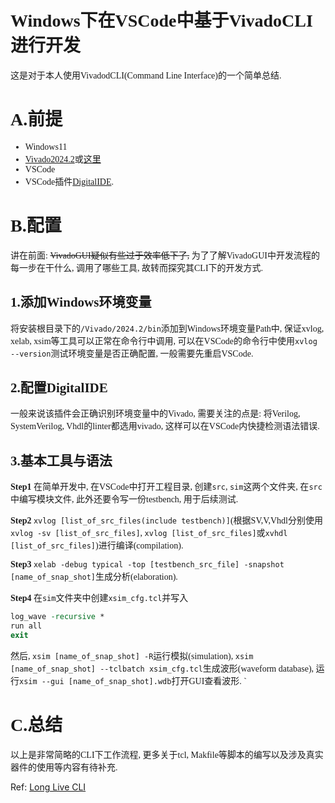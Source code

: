 
<left><font face="STZhongsong">

# Windows下在VSCode中基于VivadoCLI进行开发

这是对于本人使用VivadodCLI(Command Line Interface)的一个简单总结.

# A.前提

- Windows11
- [Vivado2024.2](https://www.xilinx.com/support/download/index.html/content/xilinx/en/downloadNav/vivado-design-tools.html)或[这里](https://pan.baidu.com/s/1fZeZ0Mifc-EOIqoPnUapjw?pwd=ilad)
- VSCode
- VSCode插件[DigitalIDE](https://github.com/Digital-EDA/Digital-IDE.git).

# B.配置

讲在前面: ~~VivadoGUI疑似有些过于效率低下了,~~ 为了了解VivadoGUI中开发流程的每一步在干什么, 调用了哪些工具, 故转而探究其CLI下的开发方式.

## 1.添加Windows环境变量

将安装根目录下的`/Vivado/2024.2/bin`添加到Windows环境变量Path中, 保证xvlog, xelab, xsim等工具可以正常在命令行中调用, 可以在VSCode的命令行中使用`xvlog --version`测试环境变量是否正确配置, 一般需要先重启VSCode.

## 2.配置DigitalIDE

一般来说该插件会正确识别环境变量中的Vivado, 需要关注的点是: 将Verilog, SystemVerilog, Vhdl的linter都选用vivado, 这样可以在VSCode内快捷检测语法错误.

## 3.基本工具与语法

**Step1**
在简单开发中, 在VSCode中打开工程目录, 创建`src`, `sim`这两个文件夹, 在`src`中编写模块文件, 此外还要令写一份testbench, 用于后续测试.

**Step2**
`xvlog [list_of_src_files(include testbench)]`(根据SV,V,Vhdl分别使用`xvlog -sv [list_of_src_files]`, `xvlog [list_of_src_files]`或`xvhdl [list_of_src_files]`)进行编译(compilation).

**Step3**
`xelab -debug typical -top [testbench_src_file] -snapshot [name_of_snap_shot]`生成分析(elaboration).

**Step4**
在`sim`文件夹中创建`xsim_cfg.tcl`并写入
```tcl
log_wave -recursive *
run all
exit
```
然后, `xsim [name_of_snap_shot] -R`运行模拟(simulation), `xsim [name_of_snap_shot] --tclbatch xsim_cfg.tcl`生成波形(waveform database), 运行`xsim --gui [name_of_snap_shot].wdb`打开GUI查看波形.
`

# C.总结

以上是非常简略的CLI下工作流程, 更多关于tcl, Makfile等脚本的编写以及涉及真实器件的使用等内容有待补充.

</font></left>

Ref: [Long Live CLI](https://www.itsembedded.com/dhd/vivado_sim_1/)
